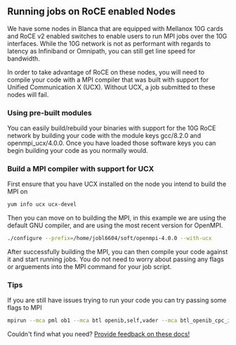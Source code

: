 ## Running jobs on RoCE enabled Nodes

We have some nodes in Blanca that are equipped with Mellanox 10G cards and RoCE v2
enabled switches to enable users to run MPI jobs over the 10G interfaces. While the 
10G network is not as performant with regards to latency as Infiniband or Omnipath,
you can still get line speed for bandwidth.

In order to take advantage of RoCE on these nodes, you will need to compile your code with a
MPI compiler that was built with support for Unified Communication X (UCX). Without UCX, a job
submitted to these nodes will fail.

### Using pre-built modules

You can easily build/rebuild your binaries with support for the 10G RoCE network by building 
your code with the module keys gcc/8.2.0 and openmpi_ucx/4.0.0.  Once you have loaded those software
keys you can begin building your code as you normally would.

### Build a MPI compiler with support for UCX

First ensure that you have UCX installed on the node you intend to build the MPI on

```bash
yum info ucx ucx-devel
```

Then you can move on to building the MPI, in this example we are using the default GNU compiler,
and are using the most recent version for OpenMPI.
```bash
./configure --prefix=/home/jobl6604/soft/openmpi-4.0.0 --with-ucx
```

After successfully building the MPI, you can then compile your code against it and start running jobs.
You do not need to worry about passing any flags or arguements into the MPI command for your job script.

### Tips

If you are still have issues trying to run your code you can try passing some flags to MPI

```bash
mpirun --mca pml ob1 --mca btl openib,self,vader --mca btl_openib_cpc_include rdmacm --mca btl_openib_rroce_enable 1 <command>
```


Couldn't find what you need? [Provide feedback on these docs!](https://forms.gle/bSQEeFrdvyeQWPtW9)
